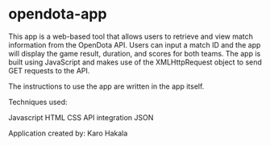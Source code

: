 # opendota-app
This app is a web-based tool that allows users to retrieve and view match information from the OpenDota API. Users can input a match ID and the app will display the game result, duration, and scores for both teams. The app is built using JavaScript and makes use of the XMLHttpRequest object to send GET requests to the API.

The instructions to use the app are written in the app itself.

Techniques used: 

Javascript
HTML
CSS
API integration
JSON

Application created by: Karo Hakala
